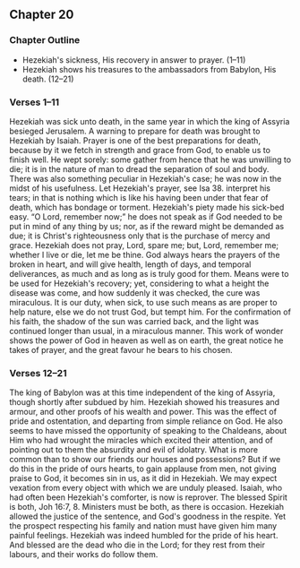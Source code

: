 ## Chapter 20

### Chapter Outline

- Hezekiah's sickness, His recovery in answer to prayer. (1–11)
- Hezekiah shows his treasures to the ambassadors from Babylon, His death. (12–21)

### Verses 1–11

Hezekiah was sick unto death, in the same year in which the king of Assyria besieged Jerusalem. A warning to prepare for death was brought to Hezekiah by Isaiah. Prayer is one of the best preparations for death, because by it we fetch in strength and grace from God, to enable us to finish well. He wept sorely: some gather from hence that he was unwilling to die; it is in the nature of man to dread the separation of soul and body. There was also something peculiar in Hezekiah's case; he was now in the midst of his usefulness. Let Hezekiah's prayer, see Isa 38. interpret his tears; in that is nothing which is like his having been under that fear of death, which has bondage or torment. Hezekiah's piety made his sick-bed easy. “O Lord, remember now;” he does not speak as if God needed to be put in mind of any thing by us; nor, as if the reward might be demanded as due; it is Christ's righteousness only that is the purchase of mercy and grace. Hezekiah does not pray, Lord, spare me; but, Lord, remember me; whether I live or die, let me be thine. God always hears the prayers of the broken in heart, and will give health, length of days, and temporal deliverances, as much and as long as is truly good for them. Means were to be used for Hezekiah's recovery; yet, considering to what a height the disease was come, and how suddenly it was checked, the cure was miraculous. It is our duty, when sick, to use such means as are proper to help nature, else we do not trust God, but tempt him. For the confirmation of his faith, the shadow of the sun was carried back, and the light was continued longer than usual, in a miraculous manner. This work of wonder shows the power of God in heaven as well as on earth, the great notice he takes of prayer, and the great favour he bears to his chosen.

### Verses 12–21

The king of Babylon was at this time independent of the king of Assyria, though shortly after subdued by him. Hezekiah showed his treasures and armour, and other proofs of his wealth and power. This was the effect of pride and ostentation, and departing from simple reliance on God. He also seems to have missed the opportunity of speaking to the Chaldeans, about Him who had wrought the miracles which excited their attention, and of pointing out to them the absurdity and evil of idolatry. What is more common than to show our friends our houses and possessions? But if we do this in the pride of ours hearts, to gain applause from men, not giving praise to God, it becomes sin in us, as it did in Hezekiah. We may expect vexation from every object with which we are unduly pleased. Isaiah, who had often been Hezekiah's comforter, is now is reprover. The blessed Spirit is both, Joh 16:7, 8. Ministers must be both, as there is occasion. Hezekiah allowed the justice of the sentence, and God's goodness in the respite. Yet the prospect respecting his family and nation must have given him many painful feelings. Hezekiah was indeed humbled for the pride of his heart. And blessed are the dead who die in the Lord; for they rest from their labours, and their works do follow them.

